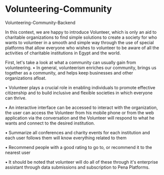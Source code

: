 # Volunteering-Community
Volunteering-Community-Backend

In this context, we are happy to introduce Volunteer, which is only an aid to charitable organizations to find simple solutions to create a society for who wants to volunteer in a smooth and simple way through the use of special platforms that allow everyone who wishes to volunteer to be aware of all the activities of charitable institutions in Egypt and the world.

First, let's take a look at what a community can usually gain from volunteering.
• In general, volunteerism enriches our community, brings us together as a community, and helps keep businesses and other organizations afloat.

• Volunteer plays a crucial role in enabling individuals to promote effective citizenship and to build inclusive and flexible societies in which everyone can thrive.

• An interactive interface can be accessed to interact with the organization, the user can access the Volunteer from his mobile phone or from the web application via the conversation and the Volunteer will respond to what he wants and connect to the desired institution.

• Summarize all conferences and charity events for each institution and each user follows them will know everything related to them

• Recommend people with a good rating to go to, or recommend it to the nearest user

• It should be noted that volunteer will do all of these through it's enterprise assistant through data submissions and subscription to Pena Platforms.

